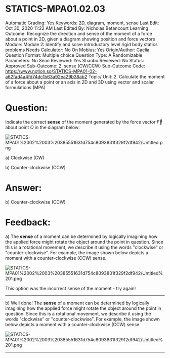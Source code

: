 # STATICS-MPA01.02.03

Automatic Grading: Yes
Keywords: 2D, diagram, moment, sense
Last Edit: Oct 30, 2020 11:22 AM
Last Edited By: Nicholas Betancourt
Learning Outcome: Recognize the direction and sense of the moment of a force about a point in 2D, given a diagram showing position and force vectors
Module: Module 2: Identify and solve introductory level rigid body statics problems
Needs Calculator: No
On Mobius: Yes
Origin/Author: Caelia
Question Format: Multiple choice
Question Type: A
Randomizable Parameters: No
Sean Reviewed: Yes
Shaobo Reviewed: No
Status: Approved
Sub-Outcome: 2. sense (CW/CCW)
Sub-Outcome Code: https://www.notion.so/STATICS-MPA01-02-a62fad4a4fd74dc1b63a92ea29b38ab2
Topic/ Unit: 2. Calculate the moment of a force about a point or an axis in 2D and 3D using vector and scalar formulations (MPA)

# Question:

Indicate the correct **sense** of the moment generated by the force vector $\overrightarrow{F}$ about point $O$ in the diagram below:

![STATICS-MPA01%2002%2003%20385551631d754c8093831f329f2df942/Untitled.png](STATICS-MPA01%2002%2003%20385551631d754c8093831f329f2df942/Untitled.png)

a) Clockwise (CW)

b) Counter-clockwise (CCW)

# Answer:

b) Counter-clockwise (CCW)

# Feedback:

a) The **sense** of a moment can be determined by logically imagining how the applied force might rotate the object around the point in question.  Since this is a rotational movement, we describe it using the words "clockwise" or "counter-clockwise". For example, the image shown below depicts a moment with a counter-clockwise (CCW) sense. 

![STATICS-MPA01%2002%2003%20385551631d754c8093831f329f2df942/Untitled%201.png](STATICS-MPA01%2002%2003%20385551631d754c8093831f329f2df942/Untitled%201.png)

This option was the incorrect sense of the moment - try again!

---

b) Well done! The **sense** of a moment can be determined by logically imagining how the applied force might rotate the object around the point in question.  Since this is a rotational movement, we describe it using the words "clockwise" or "counter-clockwise". For example, the image shown below depicts a moment with a counter-clockwise (CCW) sense. 

![STATICS-MPA01%2002%2003%20385551631d754c8093831f329f2df942/Untitled%201.png](STATICS-MPA01%2002%2003%20385551631d754c8093831f329f2df942/Untitled%201.png)

---
